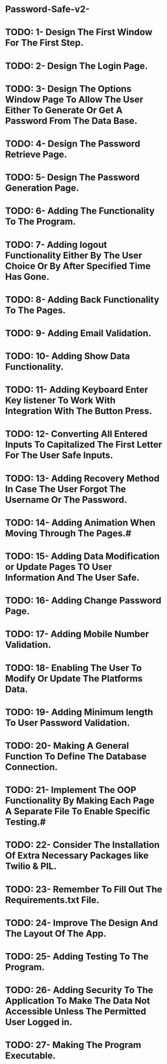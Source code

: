# Password-Safe-v2-
# TODO: 1- Design The First Window For The First Step. #
# TODO: 2- Design The Login Page. #
# TODO: 3- Design The Options Window Page To Allow The User Either To Generate Or Get A Password From The Data Base. #
# TODO: 4- Design The Password Retrieve Page. #
# TODO: 5- Design The Password Generation Page. #
# TODO: 6- Adding The Functionality To The Program. #
# TODO: 7- Adding logout Functionality Either By The User Choice Or By After Specified Time Has Gone. #
# TODO: 8- Adding Back Functionality To The Pages. #
# TODO: 9- Adding Email Validation. #
# TODO: 10- Adding Show Data Functionality. #
# TODO: 11- Adding Keyboard Enter Key listener To Work With Integration With The Button Press. #
# TODO: 12- Converting All Entered Inputs To Capitalized The First Letter For The User Safe Inputs. #
# TODO: 13- Adding Recovery Method In Case The User Forgot The Username Or The Password. #
# TODO: 14- Adding Animation When Moving Through The Pages.#
# TODO: 15- Adding Data Modification or Update Pages TO User Information And The User Safe. #
# TODO: 16- Adding Change Password Page. #
# TODO: 17- Adding Mobile Number Validation. #
# TODO: 18- Enabling The User To Modify Or Update The Platforms Data. #
# TODO: 19- Adding Minimum length To User Password Validation. #
# TODO: 20- Making A General Function To Define The Database Connection. #
# TODO: 21- Implement The OOP Functionality By Making Each Page A Separate File To Enable Specific Testing.#
# TODO: 22- Consider The Installation Of Extra Necessary Packages like Twilio & PIL.
# TODO: 23- Remember To Fill Out The Requirements.txt File.
# TODO: 24- Improve The Design And The Layout Of The App.
# TODO: 25- Adding Testing To The Program.
# TODO: 26- Adding Security To The Application To Make The Data Not Accessible Unless The Permitted User Logged  in.
# TODO: 27- Making The Program Executable.
